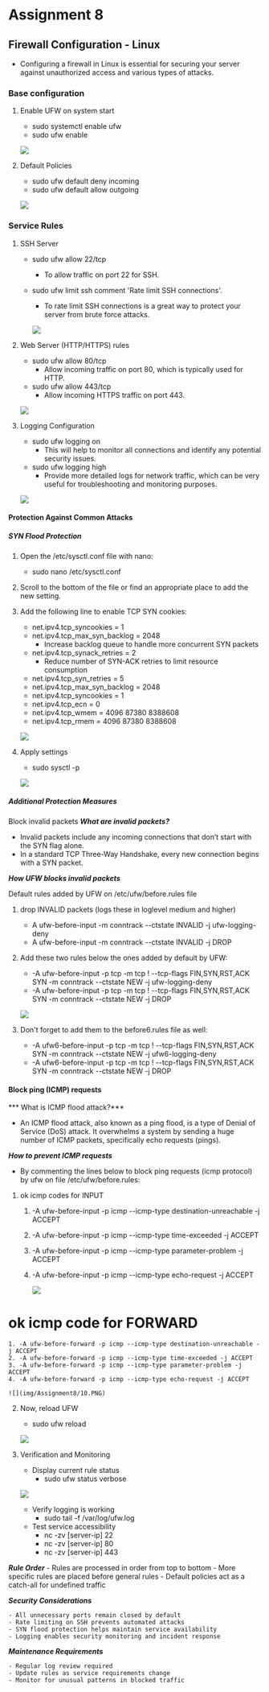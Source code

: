 # Assignment 8 #

## Firewall Configuration - Linux ##

- Configuring a firewall in Linux is essential for securing your server against unauthorized access and various types of attacks.

### Base configuration ###

1. Enable UFW on system start
    - sudo systemctl enable ufw
    - sudo ufw enable

    ![](/img/Assignment8/1.PNG)

2. Default Policies
    - sudo ufw default deny incoming
    - sudo ufw default allow outgoing


    ![](/img/Assignment8/2.PNG)

### Service Rules ###

1. SSH Server

    - sudo ufw allow 22/tcp
        - To allow traffic on port 22 for SSH.
    - sudo ufw limit ssh comment 'Rate limit SSH connections'.
        - To rate limit SSH connections is a great way to protect your server from brute force attacks.

        ![](/img/Assignment8/3.PNG)

2. Web Server (HTTP/HTTPS) rules

    - sudo ufw allow 80/tcp
        - Allow incoming traffic on port 80, which is typically used for HTTP.
    - sudo ufw allow 443/tcp
        - Allow incoming HTTPS traffic on port 443.

    ![](img/Assignment8/4.PNG)

3. Logging Configuration

    - sudo ufw logging on
        - This will help to monitor all connections and identify any potential security issues.
    - sudo ufw logging high
        - Provide more detailed logs for network traffic, which can be very useful for troubleshooting and monitoring purposes.

    ![](/img/Assignment8/5.PNG)

#### Protection Against Common Attacks ####

##### SYN Flood Protection #####

1. Open the /etc/sysctl.conf file with nano:
    - sudo nano /etc/sysctl.conf

2. Scroll to the bottom of the file or find an appropriate place to add the new setting.

3. Add the following line to enable TCP SYN cookies:
    - net.ipv4.tcp_syncookies = 1
    - net.ipv4.tcp_max_syn_backlog = 2048
        - Increase backlog queue to handle more concurrent SYN packets
    - net.ipv4.tcp_synack_retries = 2
        - Reduce number of SYN-ACK retries to limit resource consumption
    - net.ipv4.tcp_syn_retries = 5
    - net.ipv4.tcp_max_syn_backlog = 2048
    - net.ipv4.tcp_syncookies = 1
    - net.ipv4.tcp_ecn = 0
    - net.ipv4.tcp_wmem = 4096 87380 8388608
    - net.ipv4.tcp_rmem = 4096 87380 8388608
        
    ![](/img/Assignment8/6.PNG)

4. Apply settings
    - sudo sysctl -p

    ![](/img/Assignment8/7.PNG)

##### Additional Protection Measures #####

Block invalid packets
***What are invalid packets?***

- Invalid packets include any incoming connections that don’t start with the SYN flag alone.
- In a standard TCP Three-Way Handshake, every new connection begins with a SYN packet.

***How UFW blocks invalid packets***

Default rules added by UFW on /etc/ufw/before.rules file

1. drop INVALID packets (logs these in loglevel medium and higher)
    - A ufw-before-input -m conntrack --ctstate INVALID -j ufw-logging-deny
    - A ufw-before-input -m conntrack --ctstate INVALID -j DROP

2. Add these two rules below the ones added by default by UFW:

    - -A ufw-before-input -p tcp -m tcp ! --tcp-flags FIN,SYN,RST,ACK SYN -m conntrack --ctstate NEW -j ufw-logging-deny
    - -A ufw-before-input -p tcp -m tcp ! --tcp-flags FIN,SYN,RST,ACK SYN -m conntrack --ctstate NEW -j DROP

    ![](/img/Assignment8/8.PNG)

3. Don't forget to add them to the before6.rules file as well:

    - -A ufw6-before-input -p tcp -m tcp ! --tcp-flags FIN,SYN,RST,ACK SYN -m conntrack --ctstate NEW -j ufw6-logging-deny
    - -A ufw6-before-input -p tcp -m tcp ! --tcp-flags FIN,SYN,RST,ACK SYN -m conntrack --ctstate NEW -j DROP

#### Block ping (ICMP) requests ####
*** What is ICMP flood attack?***

- An ICMP flood attack, also known as a ping flood, is a type of Denial of Service (DoS) attack. It overwhelms a system by sending a huge number of ICMP packets, specifically echo requests (pings).

***How to prevent ICMP requests***

- By commenting the lines below to block ping requests (icmp protocol) by ufw on file /etc/ufw/before.rules:

1. ok icmp codes for INPUT
    1. -A ufw-before-input -p icmp --icmp-type destination-unreachable -j ACCEPT
    2. -A ufw-before-input -p icmp --icmp-type time-exceeded -j ACCEPT
    3. -A ufw-before-input -p icmp --icmp-type parameter-problem -j ACCEPT
    4. -A ufw-before-input -p icmp --icmp-type echo-request -j ACCEPT

        ![](/img/Assignment8/9.PNG)

# ok icmp code for FORWARD #
    1. -A ufw-before-forward -p icmp --icmp-type destination-unreachable -j ACCEPT
    2. -A ufw-before-forward -p icmp --icmp-type time-exceeded -j ACCEPT
    3. -A ufw-before-forward -p icmp --icmp-type parameter-problem -j ACCEPT
    4. -A ufw-before-forward -p icmp --icmp-type echo-request -j ACCEPT

    ![](img/Assignment8/10.PNG)

2. Now, reload UFW
    - sudo ufw reload

    ![](/img/Assignment8/11.PNG)

3. Verification and Monitoring
    - Display current rule status
        - sudo ufw status verbose

    ![](/img/Assignment8/12.PNG)

    - Verify logging is working
        - sudo tail -f /var/log/ufw.log
    - Test service accessibility
        - nc -zv [server-ip] 22
        - nc -zv [server-ip] 80
        - nc -zv [server-ip] 443

***Rule Order***
    - Rules are processed in order from top to bottom
    - More specific rules are placed before general rules
    - Default policies act as a catch-all for undefined traffic

***Security Considerations***

    - All unnecessary ports remain closed by default
    - Rate limiting on SSH prevents automated attacks
    - SYN flood protection helps maintain service availability
    - Logging enables security monitoring and incident response

***Maintenance Requirements***

    - Regular log review required
    - Update rules as service requirements change
    - Monitor for unusual patterns in blocked traffic

